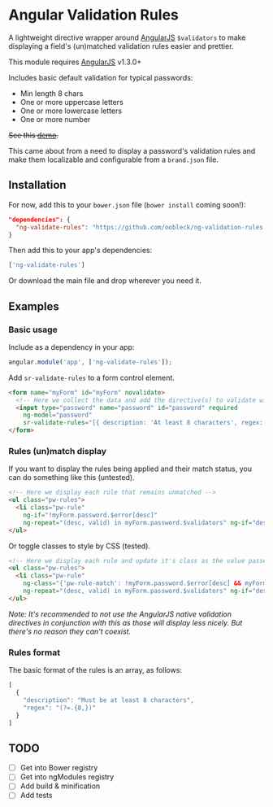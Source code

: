 Angular Validation Rules
========================

A lightweight directive wrapper around [AngularJS](http://www.angularjs.org) `$validators` to make displaying a field's (un)matched validation rules easier and prettier.

This module requires [AngularJS](http://www.angularjs.org) v1.3.0+

Includes basic default validation for typical passwords:

- Min length 8 chars
- One or more uppercase letters
- One or more lowercase letters
- One or more number

~~See this [demo](#TBD).~~

This came about from a need to display a password's validation rules and make them localizable and configurable from a `brand.json` file.

## Installation

For now, add this to your `bower.json` file (`bower install` coming soon!):

```json
"dependencies": {
  "ng-validate-rules": "https://github.com/oobleck/ng-validation-rules.git"
}
```

Then add this to your app's dependencies:

```js
['ng-validate-rules']
```

Or download the main file and drop wherever you need it.

## Examples

### Basic usage

Include as a dependency in your app:
```js
angular.module('app', ['ng-validate-rules']);
```

Add `sr-validate-rules` to a form control element.

```html
<form name="myForm" id="myForm" novalidate>
  <!-- Here we collect the data and add the directive(s) to validate with -->
  <input type="password" name="password" id="password" required
    ng-model="password"
    sr-validate-rules="[{ description: 'At least 8 characters', regex: '(?=.{8,})' }]">
</form>
```

### Rules (un)match display

If you want to display the rules being applied and their match status, you can do something like this (untested).

```html
<!-- Here we display each rule that remains unmatched -->
<ul class="pw-rules">
  <li class="pw-rule"
    ng-if="!myForm.password.$error[desc]"
    ng-repeat="(desc, valid) in myForm.password.$validators" ng-if="desc !== 'required'">{{::desc}}</li>
</ul>
```

Or toggle classes to style by CSS (tested).

```html
<!-- Here we display each rule and update it's class as the value passes or fails -->
<ul class="pw-rules">
  <li class="pw-rule"
    ng-class="{'pw-rule-match': !myForm.password.$error[desc] && myForm.password.$dirty}"
    ng-repeat="(desc, valid) in myForm.password.$validators" ng-if="desc !== 'required'">{{::desc}}</li>
</ul>
```

*Note: It's recommended to not use the AngularJS native validation directives in conjunction with this as those will display less nicely. But there's no reason they can't coexist.*

### Rules format

The basic format of the rules is an array, as follows:

```js
[
  {
    "description": "Must be at least 8 characters",
    "regex": "(?=.{8,})"
  }
]
```

## TODO

- [ ] Get into Bower registry
- [ ] Get into ngModules registry
- [ ] Add build & minification
- [ ] Add tests
